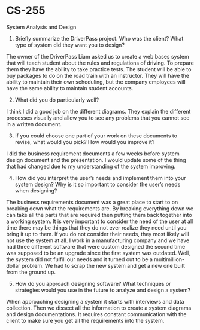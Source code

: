 # CS-255
System Analysis and Design

1. Briefly summarize the DriverPass project. Who was the client? What type of system did they want you to design?

The owner of the DriverPass Liam asked us to create a web bases system that will teach student about the rules and regulations of driving. To prepare them they have the ability to take practice tests. The student will be able to buy packages to do on the road train with an instructor. They will have the ability to maintain their own scheduling, but the company employees will have the same ability to maintain student accounts. 

2. What did you do particularly well?

I think I did a good job on the different diagrams. They explain the different processes visually and allow you to see any problems that you cannot see in a written 
document.  

3. If you could choose one part of your work on these documents to revise, what would you pick? How would you improve it?

I did the business requirement documents a few weeks before system design document and the presentation. I would update some of the thing that had changed due to my 
understanding of the system improving.

4. How did you interpret the user’s needs and implement them into your system design? Why is it so important to consider the user’s needs when designing?

The business requirements document was a great place to start to on breaking down what the requirements are. By breaking everything down we can take all the parts that are required then putting them back together into a working system. It is very important to consider the need of the user at all time there may be things that they do not ever realize they need until you bring it up to them. If you do not consider their needs, they most likely will not use the system at all. I work in a manufacturing company and we have had three different software that were custom designed the second time was supposed to be an upgrade since the first system was outdated. Well, the system did not fulfill our needs and it turned out to be a multimillion-dollar problem. We had to scrap the new system and get a new one built from the ground up.

5. How do you approach designing software? What techniques or strategies would you use in the future to analyze and design a system?

When approaching designing a system it starts with interviews and data collection. Then we dissect all the information to create a system diagrams and design documentations. It requires constant communication with the client to make sure you get all the requirements into the system. 
